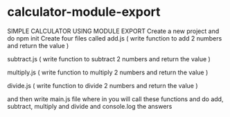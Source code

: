 # calculator-module-export

SIMPLE CALCULATOR USING MODULE EXPORT
Create a new project and do npm init
Create four files called
add.js ( write function to add 2 numbers and return the value )

subtract.js ( write function to subtract 2 numbers and return the value )

multiply.js ( write function to multiply 2 numbers and return the value )

divide.js ( write function to divide 2 numbers and return the value )

and then write main.js file where in you will call these functions and do add, subtract, multiply and divide and console.log the answers
